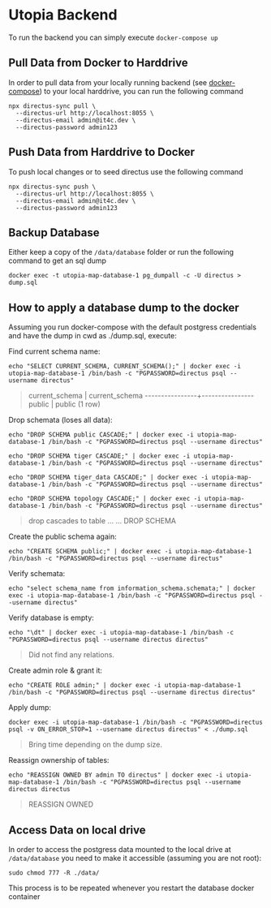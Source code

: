 # Utopia Backend

To run the backend you can simply execute
`docker-compose up`

## Pull Data from Docker to Harddrive
In order to pull data from your locally running backend (see [docker-compose](../app/docker-compose.yml)) to your local harddrive, you can run the following command


```
npx directus-sync pull \
  --directus-url http://localhost:8055 \
  --directus-email admin@it4c.dev \
  --directus-password admin123
```

## Push Data from Harddrive to Docker
To push local changes or to seed directus use the following command
```
npx directus-sync push \
  --directus-url http://localhost:8055 \
  --directus-email admin@it4c.dev \
  --directus-password admin123
```

## Backup Database
Either keep a copy of the `/data/database` folder or run the following command to get an sql dump

```
docker exec -t utopia-map-database-1 pg_dumpall -c -U directus > dump.sql
```

## How to apply a database dump to the docker

Assuming you run docker-compose with the default postgress credentials and have the dump in cwd as ./dump.sql, execute:

Find current schema name:
```
echo "SELECT CURRENT_SCHEMA, CURRENT_SCHEMA();" | docker exec -i utopia-map-database-1 /bin/bash -c "PGPASSWORD=directus psql --username directus"
``` 
> current_schema | current_schema 
> ----------------+----------------
> public         | public
> (1 row)

Drop schemata (loses all data):
```
echo "DROP SCHEMA public CASCADE;" | docker exec -i utopia-map-database-1 /bin/bash -c "PGPASSWORD=directus psql --username directus"

echo "DROP SCHEMA tiger CASCADE;" | docker exec -i utopia-map-database-1 /bin/bash -c "PGPASSWORD=directus psql --username directus"

echo "DROP SCHEMA tiger_data CASCADE;" | docker exec -i utopia-map-database-1 /bin/bash -c "PGPASSWORD=directus psql --username directus"

echo "DROP SCHEMA topology CASCADE;" | docker exec -i utopia-map-database-1 /bin/bash -c "PGPASSWORD=directus psql --username directus"
``` 
> drop cascades to table ...
> ...
> DROP SCHEMA

Create the public schema again:
```
echo "CREATE SCHEMA public;" | docker exec -i utopia-map-database-1 /bin/bash -c "PGPASSWORD=directus psql --username directus"
```

Verify schemata:
```
echo "select schema_name from information_schema.schemata;" | docker exec -i utopia-map-database-1 /bin/bash -c "PGPASSWORD=directus psql --username directus"
```

Verify database is empty:
```
echo "\dt" | docker exec -i utopia-map-database-1 /bin/bash -c "PGPASSWORD=directus psql --username directus directus"
```
> Did not find any relations.

Create admin role & grant it:
```
echo "CREATE ROLE admin;" | docker exec -i utopia-map-database-1 /bin/bash -c "PGPASSWORD=directus psql --username directus directus"
```

Apply dump:
```
docker exec -i utopia-map-database-1 /bin/bash -c "PGPASSWORD=directus psql -v ON_ERROR_STOP=1 --username directus directus" < ./dump.sql
```
> Bring time depending on the dump size.

Reassign ownership of tables:
```
echo "REASSIGN OWNED BY admin TO directus" | docker exec -i utopia-map-database-1 /bin/bash -c "PGPASSWORD=directus psql --username directus directus
```
> REASSIGN OWNED

## Access Data on local drive

In order to access the postgress data mounted to the local drive at `/data/database` you need to make it accessible (assuming you are not root):
```
sudo chmod 777 -R ./data/
```

This process is to be repeated whenever you restart the database docker container

